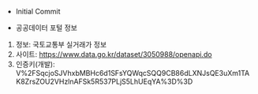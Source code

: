 * Initial Commit

* 공공데이터 포털 정보
1) 정보: 국토교통부 실거래가 정보
2) 사이트: https://www.data.go.kr/dataset/3050988/openapi.do
3) 인증키(개발): V%2FSqcjoSJVhxbMBHc6d1SFsYQWqcSQQ9CB86dLXNJsQE3uXm1TAK8ZrsZOU2VHzlnAFSk5R537PLjS5LhUEqYA%3D%3D